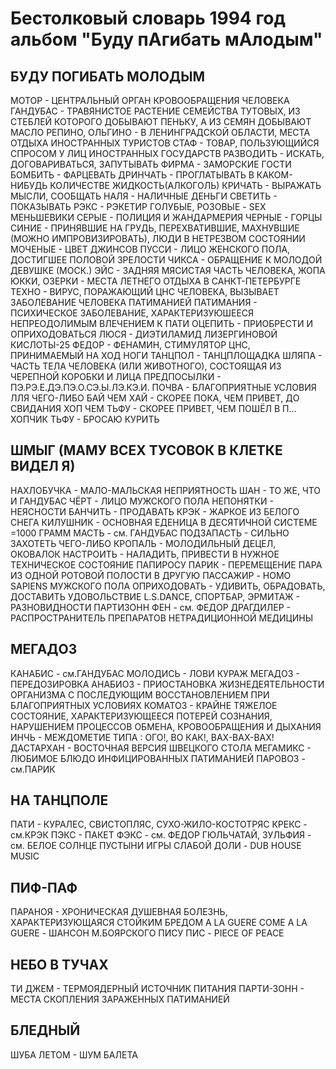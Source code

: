 # Бестолковый словарь 1994 год альбом "Буду пАгибать мАлодым"

## БУДУ ПОГИБАТЬ МОЛОДЫМ

МОТОР - ЦЕНТРАЛЬНЫЙ ОРГАН КРОВООБРАЩЕНИЯ ЧЕЛОВЕКА
ГАНДУБАС - ТРАВЯНИСТОЕ РАСТЕНИЕ СЕМЕЙСТВА ТУТОВЫХ, ИЗ СТЕБЛЕЙ КОТОРОГО ДОБЫВАЮТ ПЕНЬКУ, А ИЗ СЕМЯН ДОБЫВАЮТ МАСЛО
РЕПИНО, ОЛЬГИНО - В ЛЕНИНГРАДСКОЙ ОБЛАСТИ, МЕСТА ОТДЫХА ИНОСТРАННЫХ ТУРИСТОВ
СТАФ - ТОВАР, ПОЛЬЗУЮЩИЙСЯ СПРОСОМ У ЛИЦ ИНОСТРАННЫХ ГОСУДАРСТВ
РАЗВОДИТЬ - ИСКАТЬ, ДОГОВАРИВАТЬСЯ, ЗАПУТЫВАТЬ
ФИРМА - ЗАМОРСКИЕ ГОСТИ
БОМБИТЬ - ФАРЦЕВАТЬ
ДРИНЧАТЬ - ПРОГЛАТЫВАТЬ В КАКОМ-НИБУДЬ КОЛИЧЕСТВЕ ЖИДКОСТЬ(АЛКОГОЛЬ)
КРИЧАТЬ - ВЫРАЖАТЬ МЫСЛИ, СООБЩАТЬ
НАЛЯ - НАЛИЧНЫЕ ДЕНЬГИ
СВЕТИТЬ - ПОКАЗЫВАТЬ
РЭКС - РЭКЕТИР
ГОЛУБЫЕ, РОЗОВЫЕ - SEX МЕНЬШЕВИКИ
СЕРЫЕ - ПОЛИЦИЯ И ЖАНДАРМЕРИЯ
ЧЕРНЫЕ - ГОРЦЫ
СИНИЕ - ПРИНЯВШИЕ НА ГРУДЬ, ПЕРЕХВАТИВШИЕ, МАХНУВШИЕ (МОЖНО ИМПРОВИЗИРОВАТЬ), ЛЮДИ В НЕТРЕЗВОМ СОСТОЯНИИ
МОЧЕНЫЕ - ЦВЕТ ДЖИНСОВ
ПУССИ - ЛИЦО ЖЕНСКОГО ПОЛА, ДОСТИГШЕЕ ПОЛОВОЙ ЗРЕЛОСТИ
ЧИКСА - ОБРАЩЕНИЕ К МОЛОДОЙ ДЕВУШКЕ (МОСК.)
ЭЙС - ЗАДНЯЯ МЯСИСТАЯ ЧАСТЬ ЧЕЛОВЕКА, ЖОПА
ЮККИ, ОЗЕРКИ - МЕСТА ЛЕТНЕГО ОТДЫХА В САНКТ-ПЕТЕРБУРГЕ
ТЕХНО - ВИРУС, ПОРАЖАЮЩИЙ ЦНС ЧЕЛОВЕКА, ВЫЗЫВАЕТ ЗАБОЛЕВАНИЕ ЧЕЛОВЕКА ПАТИМАНИЕЙ
ПАТИМАНИЯ - ПСИХИЧЕСКОЕ ЗАБОЛЕВАНИЕ, ХАРАКТЕРИЗУЮШЕЕСЯ НЕПРЕОДОЛИМЫМ ВЛЕЧЕНИЕМ К ПАТИ
ОЦЕПИТЬ - ПРИОБРЕСТИ И ОПРИХОДОВАТЬСЯ
ЛЮСЯ - ДИЭТИЛАМИД ЛИЗЕРГИНОВОЙ КИСЛОТЫ-25
ФЕДОР - ФЕНАМИН, СТИМУЛЯТОР ЦНС, ПРИНИМАЕМЫЙ НА ХОД НОГИ
ТАНЦПОЛ - ТАНЦПЛОЩАДКА
ШЛЯПА - ЧАСТЬ ТЕЛА ЧЕЛОВЕКА (ИЛИ ЖИВОТНОГО), СОСТОЯЩАЯ ИЗ ЧЕРЕПНОЙ КОРОБКИ И ЛИЦА
ПРЕДПОСЫЛКИ - ПЭ.РЭ.Е.ДЭ.ПЭ.О.СЭ.Ы.ЛЭ.КЭ.И.
ПОЧВА - БЛАГОПРИЯТНЫЕ УСЛОВИЯ ЛЛЯ ЧЕГО-ЛИБО
БАЙ ЧЕМ ХАЙ - СКОРЕЕ ПОКА, ЧЕМ ПРИВЕТ, ДО СВИДАНИЯ
ХОП ЧЕМ ТЬФУ - СКОРЕЕ ПРИВЕТ, ЧЕМ ПОШЁЛ В П...
ХОПЧИК ТЬФУ - БРОСАЮ КУРИТЬ


## ШМЫГ (МАМУ ВСЕХ ТУСОВОК В КЛЕТКЕ ВИДЕЛ Я)

НАХЛОБУЧКА - МАЛО-МАЛЬСКАЯ НЕПРИЯТНОСТЬ
ШАН - ТО ЖЕ, ЧТО И ГАНДУБАС
ЧЁРТ - ЛИЦО МУЖСКОГО ПОЛА
НЕПОНЯТКИ - НЕЯСНОСТИ
БАНЧИТЬ - ПРОДАВАТЬ
КРЭК - ЖАРКОЕ ИЗ БЕЛОГО СНЕГА
КИЛУШНИК - ОСНОВНАЯ ЕДЕНИЦА В ДЕСЯТИЧНОЙ СИСТЕМЕ =1000 ГРАММ
МАСТЬ - см. ГАНДУБАС
ПОДЗАПАСТЬ - СИЛЬНО ЗАХОТЕТЬ ЧЕГО-ЛИБО
КРОПАЛЬ - МОЛОДИЛЬНЫЙ ДЕЦЕЛ, ОКОВАЛОК
НАСТРОИТЬ - НАЛАДИТЬ, ПРИВЕСТИ В НУЖНОЕ ТЕХНИЧЕСКОЕ СОСТОЯНИЕ ПАПИРОСУ
ПАРИК - ПЕРЕМЕЩЕНИЕ ПАРА ИЗ ОДНОЙ РОТОВОЙ ПОЛОСТИ В ДРУГУЮ
ПАССАЖИР - HOMO SAPIENS МУЖСКОГО ПОЛА
ОПРИХОДОВАТЬ - УДИВИТЬ, ОБРАДОВАТЬ, ДОСТАВИТЬ УДОВОЛЬСТВИЕ
L.S.DANCE, СПОРТБАР, ЭРМИТАЖ - РАЗНОВИДНОСТИ ПАРТИЗОНН
ФЕН - см. ФЕДОР
ДРАГДИЛЕР - РАСПРОСТРАНИТЕЛЬ ПРЕПАРАТОВ НЕТРАДИЦИОННОЙ МЕДИЦИНЫ


## МЕГАДОЗ

КАНАБИС - см.ГАНДУБАС
МОЛОДИСЬ - ЛОВИ КУРАЖ
МЕГАДОЗ - ПЕРЕДОЗИРОВКА
АНАБИОЗ - ПРИОСТАНОВКА ЖИЗНЕДЕЯТЕЛЬНОСТИ ОРГАНИЗМА С ПОСЛЕДУЮЩИМ ВОССТАНОВЛЕНИЕМ ПРИ БЛАГОПРИЯТНЫХ УСЛОВИЯХ
КОМАТОЗ - КРАЙНЕ ТЯЖЕЛОЕ СОСТОЯНИЕ, ХАРАКТЕРИЗУЮЩЕЕСЯ ПОТЕРЕЙ СОЗНАНИЯ, НАРУШЕНИЕМ ПРОЦЕССОВ ОБМЕНА, КРОВООБРАЩЕНИЯ И ДЫХАНИЯ
ИНЧЬ - МЕЖДОМЕТИЕ ТИПА : ОГО!, ВО КАК!, ВАХ-ВАХ-ВАХ!
ДАСТАРХАН - ВОСТОЧНАЯ ВЕРСИЯ ШВЕЦКОГО СТОЛА
МЕГАМИКС - ЛЮБИМОЕ БЛЮДО ИНФИЦИРОВАННЫХ ПАТИМАНИЕЙ
ПАРОВОЗ - см.ПАРИК


## НА ТАНЦПОЛЕ

ПАТИ - КУРАЛЕС, СВИСТОПЛЯС, СУХО-ЖИЛО-КОСТОТРЯС
КРЕКС - см.КРЭК
ПЭКС - ПАКЕТ
ФЭКС - см. ФЕДОР
ГЮЛЬЧАТАЙ, ЗУЛЬФИЯ - см. БЕЛОЕ СОЛНЦЕ ПУСТЫНИ
ИГРЫ СЛАБОЙ ДОЛИ - DUB HOUSE MUSIC


## ПИФ-ПАФ

ПАРАНОЯ - ХРОНИЧЕСКАЯ ДУШЕВНАЯ БОЛЕЗНЬ, ХАРАКТЕРИЗУЮЩАЯСЯ СТОЙКИМ БРЕДОМ
A LA GUERE COME A LA GUERE - ШАНСОН М.БОЯРСКОГО
ПИСУ ПИС - PIECE OF PEACE


## НЕБО В ТУЧАХ

ТИ ДЖЕМ - ТЕРМОЯДЕРНЫЙ ИСТОЧНИК ПИТАНИЯ
ПАРТИ-ЗОНН - МЕСТА СКОПЛЕНИЯ ЗАРАЖЕННЫХ ПАТИМАНИЕЙ


## БЛЕДНЫЙ

ШУБА ЛЕТОМ - ШУМ БАЛЕТА
